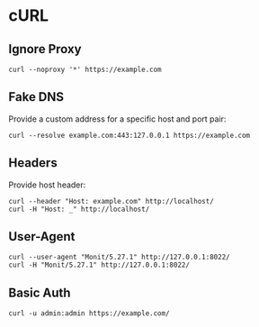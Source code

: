 # cURL

## Ignore Proxy

```shell
curl --noproxy '*' https://example.com
```

## Fake DNS

Provide a custom address for a specific host and port pair:

```shell
curl --resolve example.com:443:127.0.0.1 https://example.com
```

## Headers

Provide host header:

```shell
curl --header "Host: example.com" http://localhost/
curl -H "Host: _" http://localhost/
```

## User-Agent

```shell
curl --user-agent "Monit/5.27.1" http://127.0.0.1:8022/
curl -H "Monit/5.27.1" http://127.0.0.1:8022/
```

## Basic Auth

```shell
curl -u admin:admin https://example.com/
```
